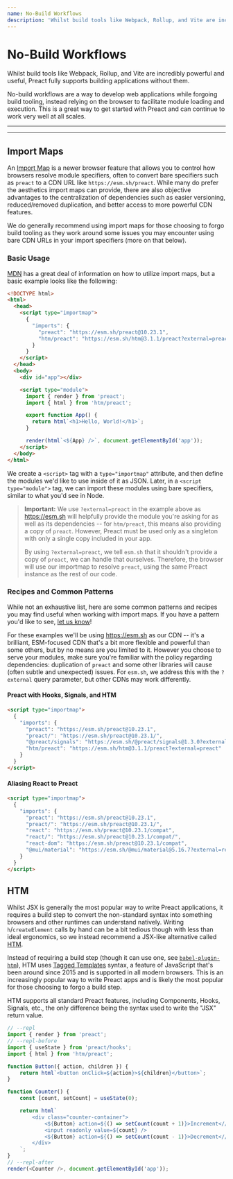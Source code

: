 ```yaml
---
name: No-Build Workflows
description: 'Whilst build tools like Webpack, Rollup, and Vite are incredibly powerful and useful, Preact fully supports building applications without them.'
---
```


# No-Build Workflows

Whilst build tools like Webpack, Rollup, and Vite are incredibly powerful and useful, Preact fully supports building
applications without them.

No-build workflows are a way to develop web applications while forgoing build tooling, instead relying on the browser
to facilitate module loading and execution. This is a great way to get started with Preact and can continue to work
very well at all scales.

---

<div><toc></toc></div>

---

## Import Maps

An [Import Map](https://developer.mozilla.org/en-US/docs/Web/HTML/Element/script/type/importmap) is a newer browser feature
that allows you to control how browsers resolve module specifiers, often to convert bare specifiers such as `preact`
to a CDN URL like `https://esm.sh/preact`. While many do prefer the aesthetics import maps can provide, there are also
objective advantages to the centralization of dependencies such as easier versioning, reduced/removed duplication, and
better access to more powerful CDN features.

We do generally recommend using import maps for those choosing to forgo build tooling as they work around some issues
you may encounter using bare CDN URLs in your import specifiers (more on that below).

### Basic Usage

[MDN](https://developer.mozilla.org/en-US/docs/Web/HTML/Element/script/type/importmap) has a great deal of information on how to
utilize import maps, but a basic example looks like the following:

```html
<!DOCTYPE html>
<html>
  <head>
    <script type="importmap">
      {
        "imports": {
          "preact": "https://esm.sh/preact@10.23.1",
          "htm/preact": "https://esm.sh/htm@3.1.1/preact?external=preact"
        }
      }
    </script>
  </head>
  <body>
    <div id="app"></div>

    <script type="module">
      import { render } from 'preact';
      import { html } from 'htm/preact';

      export function App() {
        return html`<h1>Hello, World!</h1>`;
      }

      render(html`<${App} />`, document.getElementById('app'));
    </script>
  </body>
</html>
```

We create a `<script>` tag with a `type="importmap"` attribute, and then define the modules we'd like to use
inside of it as JSON. Later, in a `<script type="module">` tag, we can import these modules using bare specifiers,
similar to what you'd see in Node.

> **Important:** We use `?external=preact` in the example above as https://esm.sh will helpfully provide the
> module you're asking for as well as its dependencies -- for `htm/preact`, this means also providing a
> copy of `preact`. However, Preact must be used only as a singleton with only a single copy included in your app.
>
> By using `?external=preact`, we tell `esm.sh` that it shouldn't provide a copy of `preact`, we can handle
> that ourselves. Therefore, the browser will use our importmap to resolve `preact`, using the same Preact
> instance as the rest of our code.

### Recipes and Common Patterns

While not an exhaustive list, here are some common patterns and recipes you may find useful when working with
import maps. If you have a pattern you'd like to see, [let us know](https://github.com/preactjs/preact-www/issues/new)!

For these examples we'll be using https://esm.sh as our CDN -- it's a brilliant, ESM-focused CDN that's a bit
more flexible and powerful than some others, but by no means are you limited to it. However you choose to serve
your modules, make sure you're familiar with the policy regarding dependencies: duplication of `preact` and some
other libraries will cause (often subtle and unexpected) issues. For `esm.sh`, we address this with the `?external`
query parameter, but other CDNs may work differently.

#### Preact with Hooks, Signals, and HTM

```html
<script type="importmap">
  {
    "imports": {
      "preact": "https://esm.sh/preact@10.23.1",
      "preact/": "https://esm.sh/preact@10.23.1/",
      "@preact/signals": "https://esm.sh/@preact/signals@1.3.0?external=preact",
      "htm/preact": "https://esm.sh/htm@3.1.1/preact?external=preact"
    }
  }
</script>
```

#### Aliasing React to Preact

```html
<script type="importmap">
  {
    "imports": {
      "preact": "https://esm.sh/preact@10.23.1",
      "preact/": "https://esm.sh/preact@10.23.1/",
      "react": "https://esm.sh/preact@10.23.1/compat",
      "react/": "https://esm.sh/preact@10.23.1/compat/",
      "react-dom": "https://esm.sh/preact@10.23.1/compat",
      "@mui/material": "https://esm.sh/@mui/material@5.16.7?external=react,react-dom"
    }
  }
</script>
```

## HTM

Whilst JSX is generally the most popular way to write Preact applications, it requires a build step to convert the non-standard syntax into something browsers and other runtimes can understand natively. Writing `h`/`createElement` calls by hand can be a bit tedious though with less than ideal ergonomics, so we instead recommend a JSX-like alternative called [HTM](https://github.com/developit/htm).

Instead of requiring a build step (though it can use one, see [`babel-plugin-htm`](https://github.com/developit/htm/tree/master/packages/babel-plugin-htm)), HTM uses [Tagged Templates](https://developer.mozilla.org/en-US/docs/Web/JavaScript/Reference/Template_literals#Tagged_templates) syntax, a feature of JavaScript that's been around since 2015 and is supported in all modern browsers. This is an increasingly popular way to write Preact apps and is likely the most popular for those choosing to forgo a build step.

HTM supports all standard Preact features, including Components, Hooks, Signals, etc., the only difference being the syntax used to write the "JSX" return value.

```js
// --repl
import { render } from 'preact';
// --repl-before
import { useState } from 'preact/hooks';
import { html } from 'htm/preact';

function Button({ action, children }) {
	return html`<button onClick=${action}>${children}</button>`;
}

function Counter() {
	const [count, setCount] = useState(0);

	return html`
		<div class="counter-container">
			<${Button} action=${() => setCount(count + 1)}>Increment<//>
			<input readonly value=${count} />
			<${Button} action=${() => setCount(count - 1)}>Decrement<//>
		</div>
	`;
}
// --repl-after
render(<Counter />, document.getElementById('app'));
```
